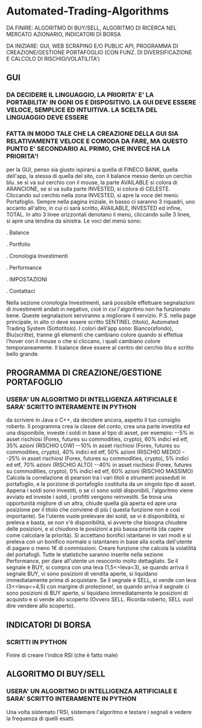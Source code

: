 # Automated-Trading-Algorithms

DA FINIRE: ALGORITMO DI BUY/SELL, ALGORITMO DI RICERCA NEL MERCATO AZIONARIO, INDICATORI DI BORSA

DA INIZIARE: GUI, WEB SCRAPING E/O PUBLIC API, PROGRAMMA DI CREAZIONE/GESTIONE PORTAFOGLIO (CON FUNZ. DI DIVERSIFICAZIONE E CALCOLO DI RISCHIO/VOLATILITA')

## GUI

### DA DECIDERE IL LINGUAGGIO, LA PRIORITA' E' LA PORTABILITA' IN OGNI OS E DISPOSITIVO. LA GUI DEVE ESSERE VELOCE, SEMPLICE ED INTUITIVA. LA SCELTA DEL LINGUAGGIO DEVE ESSERE 
### FATTA IN MODO TALE CHE LA CREAZIONE DELLA GUI SIA RELATIVAMENTE VELOCE E COMODA DA FARE, MA QUESTO PUNTO E' SECONDARIO AL PRIMO, CHE INVECE HA LA PRIORITA'!

per la GUI, penso sia giusto ispirarsi a quella di FINECO BANK, quella dell'app, la stessa di quella del sito, con il balance messo dento un 
cerchio blu. se si va sul cerchio con il mouse, la parte AVAILABLE si colora di ARANCIONE, se si va sulla parte INVESTED, si colora di CELESTE. 
Cliccando sul cerchio nella zona INVESTED, si apre la voce del menù: Portafoglio.
Sempre nella pagina iniziale, in basso ci saranno 3 riquadri, uno accanto all'altro, in cui ci sarà scritto, AVAILABLE, INVESTED ed infine, TOTAL.
In alto 3 linee orizzontali denotano il menù, cliccando sulle 3 linee, si apre una tendina da sinistra. Le voci del menù sono:

. Balance

. Portfolio

. Cronologia Investimenti

. Performance

. IMPOSTAZIONI

. Contattaci

Nella sezione cronologia Investimenti, sarà possibile effettuare segnalazioni di investimenti andati in negativo, cioè in cui l'algoritmo non ha funzionato bene.
Queste segnalazioni serviranno a migliorare il servizio. 
P.S. nella page principale, in alto ci deve essere scritto SENTINEL (titolo), Automated Trading System (Sottotitolo). I colori dell'app sono: Bianco(sfondo), Blu(scritte),
tranne gli elementi che cambiano colore quando si effettua l'hover con il mouse o che si cliccano, i quali cambiano colore temporaneamente. Il balance deve essere al centro del
cerchio blu e scritto bello grande.

## PROGRAMMA DI CREAZIONE/GESTIONE PORTAFOGLIO

### USERA' UN ALGORITMO DI INTELLIGENZA ARTIFICIALE E SARA' SCRITTO INTERAMENTE IN PYTHON

da scrivere in Java o C++, da decidere ancora, aspetto il tuo consiglio roberto.
Il programma crea la classe del conto, crea una parte investita ed una disponibile, investe i soldi in base al tipo di asset, per esempio:
--5% in asset rischiosi (Forex, futures su commodities, crypto), 60% indici ed etf, 35% azioni (RISCHIO LOW)
--10% in asset rischiosi (Forex, futures su commodities, crypto), 40% indici ed etf, 50% azioni (RISCHIO MEDIO)
--25% in asset rischiosi (Forex, futures su commodities, crypto), 5% indici ed etf, 70% azioni (RISCHIO ALTO)
--40% in asset rischiosi (Forex, futures su commodities, crypto), 0% indici ed etf, 60% azioni (RISCHIO MASSIMO)
Calcola la correlazione di pearson tra i vari titoli e strumenti posseduti in portafoglio, e la porzione di portafoglio costituita da un singolo tipo di asset.
Appena i soldi sono investiti, o se ci sono soldi disponibili, l'algoritmo viene avviato ed investe i soldi, i profitti vengono reinvestiti. Se trova una opportunità migliore di
un altra, chiude quella già aperta ed apre una posizione per il titolo che conviene di più ( questa funzione non è così importante). Se l'utente vuole prelevare dei soldi, se vi
è disponibilità, si preleva e basta, se non v'è disponibilità, si avverte che bisogna chiudere delle posizioni, e si chiudono le posizioni a più bassa priorità (da capire come
calcolare la priorità). Si accettano bonifici istantanei in vari modi e si preleva con un bonifico normale o istantaneo in base alla scelta dell'utente di pagare o meno 1€ di
commissioni. Creare funzione che calcola la volatilità del portafogli. Tutte le statistiche saranno inserite nella sezione Performance, per dare all'utente un resoconto molto
dettagliato. Se il segnale è BUY, si compra con una leva (1,5<=leva<3), se quando arriva il segnale BUY, vi sono posizioni di vendita aperte, si liquidano immediatamente prima
di acquistare. Se il segnale è SELL, si vende con leva (3<=leva<=4,5) con margine di protezione!, se quando arriva il segnale ci sono posizioni di BUY aperte, si liquidano
immediatamente le posizioni di acquisto e si vende allo scoperto (Ovvero SELL. Ricorda roberto, SELL vuol dire vendere allo scoperto).

## INDICATORI DI BORSA

### SCRITTI IN PYTHON

Finire di creare l'indice RSI (che è fatto male)

## ALGORITMO DI BUY/SELL

### USERA' UN ALGORITMO DI INTELLIGENZA ARTIFICIALE E SARA' SCRITTO INTERAMENTE IN PYTHON

Una volta sistemato l'RSI, sistemare l'algoritmo e testare i segnali e vedere la frequenza di quelli esatti.
